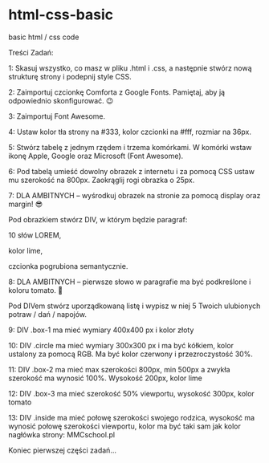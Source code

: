 # html-css-basic
basic html / css code

Treści Zadań:

1: Skasuj wszystko, co masz w pliku .html i .css, a następnie stwórz nową strukturę strony i podepnij style CSS.

2: Zaimportuj czcionkę Comforta z Google Fonts.
Pamiętaj, aby ją odpowiednio skonfigurować. 😉

3: Zaimportuj Font Awesome.

4: Ustaw kolor tła strony na #333, kolor czcionki na #fff, rozmiar na 36px.

5: Stwórz tabelę z jednym rzędem i trzema komórkami.
W komórki wstaw ikonę Apple, Google oraz Microsoft (Font Awesome).

6: Pod tabelą umieść dowolny obrazek z internetu i za pomocą CSS ustaw mu szerokość na 800px.
Zaokrąglij rogi obrazka o 25px.

7: DLA AMBITNYCH – wyśrodkuj obrazek na stronie za pomocą display oraz margin! 😎

Pod obrazkiem stwórz DIV, w którym będzie paragraf:

10 słów LOREM,

kolor lime,

czcionka pogrubiona semantycznie.


8: DLA AMBITNYCH – pierwsze słowo w paragrafie ma być podkreślone i koloru tomato. 🍅

Pod DIVem stwórz uporządkowaną listę i wypisz w niej 5 Twoich ulubionych potraw / dań / napojów.

9: DIV .box-1 ma mieć wymiary 400x400 px i kolor złoty

10: DIV .circle ma mieć wymiary 300x300 px i ma być kółkiem, kolor ustalony za pomocą RGB. Ma być kolor czerwony i przezroczystość 30%.

11: DIV .box-2 ma mieć max szerokości 800px, min 500px a zwykła szerokość ma wynosić 100%. Wysokość 200px, kolor lime

12: DIV .box-3 ma mieć szerokość 50% viewportu, wysokość 300px, kolor tomato

13: DIV .inside ma mieć połowę szerokości swojego rodzica, wysokość ma wynosić połowę szerokości viewportu, kolor ma być taki sam jak kolor 
nagłówka strony: MMCschool.pl

Koniec pierwszej części zadań...